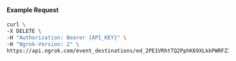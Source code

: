 
#### Example Request
```bash
curl \
-X DELETE \
-H "Authorization: Bearer {API_KEY}" \
-H "Ngrok-Version: 2" \
https://api.ngrok.com/event_destinations/ed_2PE1VRhtTQ2PphK69XLkkPWRFZ3

